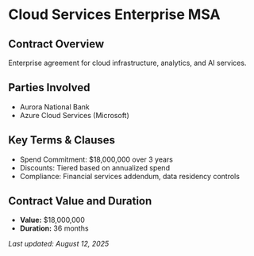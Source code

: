 # Cloud Services Enterprise MSA

## Contract Overview
Enterprise agreement for cloud infrastructure, analytics, and AI services.

## Parties Involved
- Aurora National Bank
- Azure Cloud Services (Microsoft)

## Key Terms & Clauses

- Spend Commitment: $18,000,000 over 3 years
- Discounts: Tiered based on annualized spend
- Compliance: Financial services addendum, data residency controls

## Contract Value and Duration
- **Value:** $18,000,000
- **Duration:** 36 months

_Last updated: August 12, 2025_
